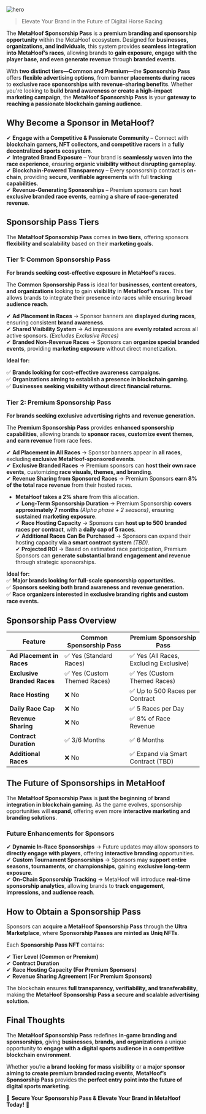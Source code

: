 ![hero](/img/banners/SPONSORSHIP.png)

> Elevate Your Brand in the Future of Digital Horse Racing

The **MetaHoof Sponsorship Pass** is a **premium branding and sponsorship opportunity** within the MetaHoof ecosystem.
Designed for **businesses, organizations, and individuals**, this system provides **seamless integration into MetaHoof’s
races**, allowing brands to **gain exposure, engage with the player base, and even generate revenue** through **branded
events**.

With **two distinct tiers—Common and Premium**—the **Sponsorship Pass** offers **flexible advertising options**, from **banner placements during races** to **exclusive race sponsorships with revenue-sharing benefits**. Whether you're
looking to **build brand awareness or create a high-impact marketing campaign**, the **MetaHoof Sponsorship Pass** is
your **gateway to reaching a passionate blockchain gaming audience**.


## Why Become a Sponsor in MetaHoof?

✔ **Engage with a Competitive & Passionate Community** – Connect with **blockchain gamers, NFT collectors, and
competitive racers** in a **fully decentralized sports ecosystem**.  
✔ **Integrated Brand Exposure** – Your brand is **seamlessly woven into the race experience**, ensuring **organic
visibility without disrupting gameplay**.  
✔ **Blockchain-Powered Transparency** – Every sponsorship contract is **on-chain**, providing **secure, verifiable
agreements** with full **tracking capabilities**.  
✔ **Revenue-Generating Sponsorships** – Premium sponsors can **host exclusive branded race events**, earning **a share
of race-generated revenue**.


## Sponsorship Pass Tiers

The **MetaHoof Sponsorship Pass** comes in **two tiers**, offering sponsors **flexibility and scalability** based on
their **marketing goals**.

### Tier 1: Common Sponsorship Pass

**For brands seeking cost-effective exposure in MetaHoof’s races.**

The **Common Sponsorship Pass** is ideal for **businesses, content creators, and organizations** looking to gain **visibility** in **MetaHoof’s races**. This tier allows brands to integrate their presence into races while ensuring **broad audience reach**.

✔ **Ad Placement in Races** → Sponsor banners are **displayed during races**, ensuring consistent **brand awareness**.  
✔ **Shared Visibility System** → Ad impressions are **evenly rotated** across all active sponsors. *(Excludes Exclusive
Races)*  
✔ **Branded Non-Revenue Races** → Sponsors can **organize special branded events**, providing **marketing exposure**
without direct monetization.

**Ideal for:**

✅ **Brands looking for cost-effective awareness campaigns.**  
✅ **Organizations aiming to establish a presence in blockchain gaming.**  
✅ **Businesses seeking visibility without direct financial returns.**


### Tier 2: Premium Sponsorship Pass

**For brands seeking exclusive advertising rights and revenue generation.**

The **Premium Sponsorship Pass** provides **enhanced sponsorship capabilities**, allowing brands to **sponsor races,
customize event themes, and earn revenue** from race fees.

✔ **Ad Placement in All Races** → Sponsor banners appear in **all races**, excluding **exclusive MetaHoof-sponsored
events**.  
✔ **Exclusive Branded Races** → Premium sponsors can **host their own race events**, customizing **race visuals, themes,
and branding**.  
✔ **Revenue Sharing from Sponsored Races** → Premium Sponsors **earn 8% of the total race revenue** from their hosted
races.

- **MetaHoof takes a 2% share** from this allocation.  
  ✔ **Long-Term Sponsorship Duration** → Premium Sponsorship **covers approximately 7 months** *(Alpha phase + 2
  seasons)*, ensuring **sustained marketing exposure**.  
  ✔ **Race Hosting Capacity** → Sponsors can **host up to 500 branded races per contract**, with a **daily cap of 5
  races**.  
  ✔ **Additional Races Can Be Purchased** → Sponsors can expand their hosting capacity **via a smart contract system**
  *(TBD)*.  
  ✔ **Projected ROI** → Based on estimated race participation, Premium Sponsors can **generate substantial brand
  engagement and revenue** through strategic sponsorships.

**Ideal for:**  
✅ **Major brands looking for full-scale sponsorship opportunities.**  
✅ **Sponsors seeking both brand awareness and revenue generation.**  
✅ **Race organizers interested in exclusive branding rights and custom race events.**


## Sponsorship Pass Overview

| Feature                     | Common Sponsorship Pass     | Premium Sponsorship Pass               |
|-----------------------------|-----------------------------|----------------------------------------|
| **Ad Placement in Races**   | ✅ Yes (Standard Races)      | ✅ Yes (All Races, Excluding Exclusive) |
| **Exclusive Branded Races** | ✅ Yes (Custom Themed Races) | ✅ Yes (Custom Themed Races)            |
| **Race Hosting**            | ❌ No                        | ✅ Up to 500 Races per Contract         |
| **Daily Race Cap**          | ❌ No                        | ✅ 5 Races per Day                      |
| **Revenue Sharing**         | ❌ No                        | ✅ 8% of Race Revenue                   |
| **Contract Duration**       | ✅ 3/6 Months                | ✅ 6 Months                             |
| **Additional Races**        | ❌ No                        | ✅ Expand via Smart Contract (TBD)      |


## The Future of Sponsorships in MetaHoof

The **MetaHoof Sponsorship Pass** is **just the beginning** of **brand integration in blockchain gaming**. As the game
evolves, sponsorship opportunities will **expand**, offering even more **interactive marketing and branding solutions**.

### Future Enhancements for Sponsors

✔ **Dynamic In-Race Sponsorships** → Future updates may allow sponsors to **directly engage with players**, offering **interactive branding** opportunities.  
✔ **Custom Tournament Sponsorships** → Sponsors may **support entire seasons, tournaments, or championships**, gaining **exclusive long-term exposure**.  
✔ **On-Chain Sponsorship Tracking** → MetaHoof will introduce **real-time sponsorship analytics**, allowing brands to **track engagement, impressions, and audience reach**.


## How to Obtain a Sponsorship Pass

Sponsors can **acquire a MetaHoof Sponsorship Pass** through the **Ultra Marketplace**, where **Sponsorship Passes are
minted as Uniq NFTs**.

Each **Sponsorship Pass NFT** contains:

✔ **Tier Level (Common or Premium)**  
✔ **Contract Duration**  
✔ **Race Hosting Capacity (For Premium Sponsors)**  
✔ **Revenue Sharing Agreement (For Premium Sponsors)**

The blockchain ensures **full transparency, verifiability, and transferability**, making the **MetaHoof Sponsorship Pass
a secure and scalable advertising solution**.


## Final Thoughts

The **MetaHoof Sponsorship Pass** redefines **in-game branding and sponsorships**, giving **businesses, brands, and
organizations** a unique opportunity to **engage with a digital sports audience in a competitive blockchain environment**.

Whether you’re **a brand looking for mass visibility** or **a major sponsor aiming to create premium branded racing
events**, **MetaHoof’s Sponsorship Pass** provides the **perfect entry point into the future of digital sports marketing**.

🚀 **Secure Your Sponsorship Pass & Elevate Your Brand in MetaHoof Today!** 🚀
